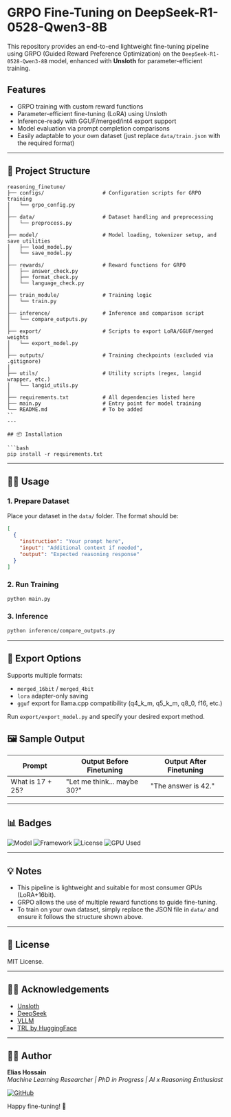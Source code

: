 # GRPO Fine-Tuning on DeepSeek-R1-0528-Qwen3-8B

This repository provides an end-to-end lightweight fine-tuning pipeline using GRPO (Guided Reward Preference Optimization) on the `DeepSeek-R1-0528-Qwen3-8B` model, enhanced with **Unsloth** for parameter-efficient training.

## Features

- GRPO training with custom reward functions
- Parameter-efficient fine-tuning (LoRA) using Unsloth
- Inference-ready with GGUF/merged/int4 export support
- Model evaluation via prompt completion comparisons
- Easily adaptable to your own dataset (just replace `data/train.json` with the required format)

---

## 📁 Project Structure
```
reasoning_finetune/
├── configs/                   # Configuration scripts for GRPO training
│   └── grpo_config.py         
│
├── data/                      # Dataset handling and preprocessing
│   └── preprocess.py
│
├── model/                     # Model loading, tokenizer setup, and save utilities
│   ├── load_model.py
│   └── save_model.py
│
├── rewards/                   # Reward functions for GRPO
│   ├── answer_check.py
│   ├── format_check.py
│   └── language_check.py
│
├── train_module/              # Training logic
│   └── train.py
│
├── inference/                 # Inference and comparison script
│   └── compare_outputs.py
│
├── export/                    # Scripts to export LoRA/GGUF/merged weights
│   └── export_model.py
│
├── outputs/                   # Training checkpoints (excluded via .gitignore)
│
├── utils/                     # Utility scripts (regex, langid wrapper, etc.)
│   └── langid_utils.py
│
├── requirements.txt           # All dependencies listed here
├── main.py                    # Entry point for model training
└── README.md                  # To be added
``
---

## 📦 Installation

```bash
pip install -r requirements.txt
```

---

## 🧑‍🏫 Usage

### 1. Prepare Dataset
Place your dataset in the `data/` folder. The format should be:

```json
[
  {
    "instruction": "Your prompt here",
    "input": "Additional context if needed",
    "output": "Expected reasoning response"
  }
]
```

### 2. Run Training

```bash
python main.py
```

### 3. Inference

```bash
python inference/compare_outputs.py
```

---

## 💾 Export Options
Supports multiple formats:

- `merged_16bit` / `merged_4bit`
- `lora` adapter-only saving
- `gguf` export for llama.cpp compatibility (q4_k_m, q5_k_m, q8_0, f16, etc.)

Run `export/export_model.py` and specify your desired export method.



## 🖼️ Sample Output

| Prompt | Output Before Finetuning | Output After Finetuning |
|--------|---------------------------|--------------------------|
| What is 17 + 25? | "Let me think... maybe 30?" | "The answer is 42." |

---

## 📊 Badges

![Model](https://img.shields.io/badge/Model-DeepSeek--Qwen3--8B-blue)
![Framework](https://img.shields.io/badge/Framework-Unsloth%20%2B%20TRL-lightgrey)
![License](https://img.shields.io/github/license/eliashossain001/reasoning-finetune)
![GPU Used](https://img.shields.io/badge/GPU-A100%2040GB-green)

---

## 💡 Notes
- This pipeline is lightweight and suitable for most consumer GPUs (LoRA+16bit).
- GRPO allows the use of multiple reward functions to guide fine-tuning.
- To train on your own dataset, simply replace the JSON file in `data/` and ensure it follows the structure shown above.

---

## 📜 License
MIT License.

---

## 🙋‍♂️ Acknowledgements
- [Unsloth](https://github.com/unslothai/unsloth)
- [DeepSeek](https://huggingface.co/deepseek-ai)
- [VLLM](https://github.com/vllm-project/vllm)
- [TRL by HuggingFace](https://github.com/huggingface/trl)

---



## 👨‍💼 Author

**Elias Hossain**  
_Machine Learning Researcher | PhD in Progress | AI x Reasoning Enthusiast_

[![GitHub](https://img.shields.io/badge/GitHub-EliasHossain001-blue?logo=github)](https://github.com/EliasHossain001)


Happy fine-tuning! 🎯
